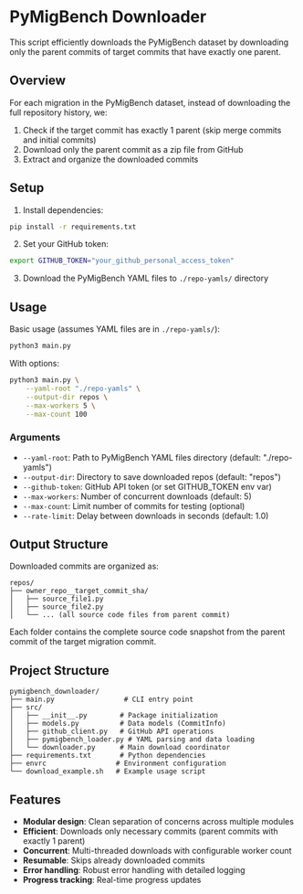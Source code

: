 # PyMigBench Downloader

This script efficiently downloads the PyMigBench dataset by downloading only the parent commits of target commits that have exactly one parent.

## Overview

For each migration in the PyMigBench dataset, instead of downloading the full repository history, we:
1. Check if the target commit has exactly 1 parent (skip merge commits and initial commits)
2. Download only the parent commit as a zip file from GitHub
3. Extract and organize the downloaded commits

## Setup

1. Install dependencies:
```bash
pip install -r requirements.txt
```

2. Set your GitHub token:
```bash
export GITHUB_TOKEN="your_github_personal_access_token"
```

3. Download the PyMigBench YAML files to `./repo-yamls/` directory

## Usage

Basic usage (assumes YAML files are in `./repo-yamls/`):
```bash
python3 main.py
```

With options:
```bash
python3 main.py \
    --yaml-root "./repo-yamls" \
    --output-dir repos \
    --max-workers 5 \
    --max-count 100
```

### Arguments
- `--yaml-root`: Path to PyMigBench YAML files directory (default: "./repo-yamls")
- `--output-dir`: Directory to save downloaded repos (default: "repos")
- `--github-token`: GitHub API token (or set GITHUB_TOKEN env var)
- `--max-workers`: Number of concurrent downloads (default: 5)
- `--max-count`: Limit number of commits for testing (optional)
- `--rate-limit`: Delay between downloads in seconds (default: 1.0)

## Output Structure

Downloaded commits are organized as:
```
repos/
├── owner_repo__target_commit_sha/
│   ├── source_file1.py
│   ├── source_file2.py
│   └── ... (all source code files from parent commit)
```

Each folder contains the complete source code snapshot from the parent commit of the target migration commit.

## Project Structure

```
pymigbench_downloader/
├── main.py                 # CLI entry point
├── src/
│   ├── __init__.py        # Package initialization
│   ├── models.py          # Data models (CommitInfo)
│   ├── github_client.py   # GitHub API operations
│   ├── pymigbench_loader.py # YAML parsing and data loading
│   └── downloader.py      # Main download coordinator
├── requirements.txt       # Python dependencies
├── envrc                 # Environment configuration
└── download_example.sh   # Example usage script
```

## Features

- **Modular design**: Clean separation of concerns across multiple modules
- **Efficient**: Downloads only necessary commits (parent commits with exactly 1 parent)
- **Concurrent**: Multi-threaded downloads with configurable worker count
- **Resumable**: Skips already downloaded commits
- **Error handling**: Robust error handling with detailed logging
- **Progress tracking**: Real-time progress updates
